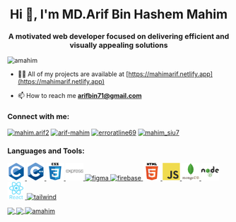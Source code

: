 <h1 align="center">Hi 👋, I'm MD.Arif Bin Hashem Mahim</h1>
<h3 align="center">A motivated web developer focused on delivering efficient and visually appealing solutions</h3>

<p align="left"> <img src="https://komarev.com/ghpvc/?username=amahim&label=Profile%20views&color=0e75b6&style=flat" alt="amahim" /> </p>



- 👨‍💻 All of my projects are available at [https://mahimarif.netlify.app](https://mahimarif.netlify.app)

- 📫 How to reach me **arifbin71@gmail.com**

<h3 align="left">Connect with me:</h3>
<p align="left">
<a href="https://fb.com/mahim.arif2" target="blank"><img align="center" src="https://raw.githubusercontent.com/rahuldkjain/github-profile-readme-generator/master/src/images/icons/Social/facebook.svg" alt="mahim.arif2" height="30" width="40" /></a>
<a href="https://www.linkedin.com/in/arif-mahim-73743515a/" target="blank"><img align="center" src="https://static.vecteezy.com/system/resources/previews/018/930/587/original/linkedin-logo-linkedin-icon-transparent-free-png.png" alt="arif-mahim" height="50" width="50" /></a>
<a href="https://www.youtube.com/c/erroratline69" target="blank"><img align="center" src="https://raw.githubusercontent.com/rahuldkjain/github-profile-readme-generator/master/src/images/icons/Social/youtube.svg" alt="erroratline69" height="30" width="40" /></a>
<a href="https://codeforces.com/profile/mahim_siu7" target="blank"><img align="center" src="https://raw.githubusercontent.com/rahuldkjain/github-profile-readme-generator/master/src/images/icons/Social/codeforces.svg" alt="mahim_siu7" height="30" width="40" /></a>
</p>

<h3 align="left">Languages and Tools:</h3>
<p align="left"> <a href="https://www.cprogramming.com/" target="_blank" rel="noreferrer"> <img src="https://raw.githubusercontent.com/devicons/devicon/master/icons/c/c-original.svg" alt="c" width="40" height="40"/> </a> <a href="https://www.w3schools.com/cpp/" target="_blank" rel="noreferrer"> <img src="https://raw.githubusercontent.com/devicons/devicon/master/icons/cplusplus/cplusplus-original.svg" alt="cplusplus" width="40" height="40"/> </a> <a href="https://www.w3schools.com/css/" target="_blank" rel="noreferrer"> <img src="https://raw.githubusercontent.com/devicons/devicon/master/icons/css3/css3-original-wordmark.svg" alt="css3" width="40" height="40"/> </a> <a href="https://expressjs.com" target="_blank" rel="noreferrer"> <img src="https://raw.githubusercontent.com/devicons/devicon/master/icons/express/express-original-wordmark.svg" alt="express" width="40" height="40"/> </a> <a href="https://www.figma.com/" target="_blank" rel="noreferrer"> <img src="https://www.vectorlogo.zone/logos/figma/figma-icon.svg" alt="figma" width="40" height="40"/> </a> <a href="https://firebase.google.com/" target="_blank" rel="noreferrer"> <img src="https://www.vectorlogo.zone/logos/firebase/firebase-icon.svg" alt="firebase" width="40" height="40"/> </a> <a href="https://www.w3.org/html/" target="_blank" rel="noreferrer"> <img src="https://raw.githubusercontent.com/devicons/devicon/master/icons/html5/html5-original-wordmark.svg" alt="html5" width="40" height="40"/> </a> <a href="https://developer.mozilla.org/en-US/docs/Web/JavaScript" target="_blank" rel="noreferrer"> <img src="https://raw.githubusercontent.com/devicons/devicon/master/icons/javascript/javascript-original.svg" alt="javascript" width="40" height="40"/> </a> <a href="https://www.mongodb.com/" target="_blank" rel="noreferrer"> <img src="https://raw.githubusercontent.com/devicons/devicon/master/icons/mongodb/mongodb-original-wordmark.svg" alt="mongodb" width="40" height="40"/> </a> <a href="https://nodejs.org" target="_blank" rel="noreferrer"> <img src="https://raw.githubusercontent.com/devicons/devicon/master/icons/nodejs/nodejs-original-wordmark.svg" alt="nodejs" width="40" height="40"/> </a> <a href="https://reactjs.org/" target="_blank" rel="noreferrer"> <img src="https://raw.githubusercontent.com/devicons/devicon/master/icons/react/react-original-wordmark.svg" alt="react" width="40" height="40"/> </a> <a href="https://tailwindcss.com/" target="_blank" rel="noreferrer"> <img src="https://www.vectorlogo.zone/logos/tailwindcss/tailwindcss-icon.svg" alt="tailwind" width="40" height="40"/> </a> </p>

<a href="https://github.com/amahim">
  <img height=200 align="center" src="https://github-readme-stats.vercel.app/api?username=amahim&theme=radical" />
</a>
<a href="https://github.com/amahim">
  <img height=200 align="center" src="https://github-readme-stats.vercel.app/api/top-langs?username=amahim&layout=compact&langs_count=8&card_width=320&theme=radical" />
</a>

<a href="https://github.com/amahim">
    <img height=200 align="center" src="https://github-readme-streak-stats-salesp07.vercel.app?user=amahim&card_width=782&theme=radical" alt="amahim" />
</a>


